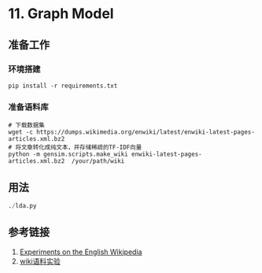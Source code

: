 # 11. Graph Model
## 准备工作
### 环境搭建
```Shell
pip install -r requirements.txt
```
### 准备语料库
```Shell
# 下载数据集
wget -c https://dumps.wikimedia.org/enwiki/latest/enwiki-latest-pages-articles.xml.bz2 
# 将文章转化成纯文本，并存储稀疏的TF-IDF向量
python -m gensim.scripts.make_wiki enwiki-latest-pages-articles.xml.bz2  /your/path/wiki
```

## 用法
```Python
./lda.py
```

## 参考链接
1. [Experiments on the English Wikipedia](https://radimrehurek.com/gensim/wiki.html)
1. [wiki语料实验](http://d0evi1.com/gensim/wiki/)

